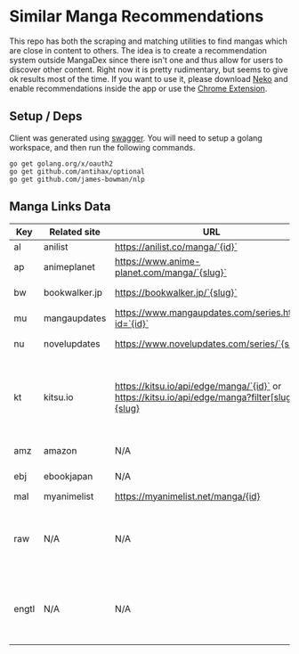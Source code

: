 # Similar Manga Recommendations

This repo has both the scraping and matching utilities to find mangas which are close in content to others.
The idea is to create a recommendation system outside MangaDex since there isn't one and thus allow for users to discover other content.
Right now it is pretty rudimentary, but seems to give ok results most of the time.
If you want to use it, please download [Neko](https://github.com/CarlosEsco/Neko) and enable recommendations inside the app or use the [Chrome Extension](https://chrome.google.com/webstore/detail/mangadex-similar-manga/ghjofcifjnbpgfjbbnbeeipjlhnmbefl).




## Setup / Deps

Client was generated using [swagger](https://editor.swagger.io/).
You will need to setup a golang workspace, and then run the following commands.

```
go get golang.org/x/oauth2
go get github.com/antihax/optional
go get github.com/james-bowman/nlp
```

## Manga Links Data

<table>
<thead>
<tr>
<th>Key</th>
<th>Related site</th>
<th>URL</th>
<th>URL details</th>
</tr>
</thead>
<tbody><tr>
<td>al</td>
<td>anilist</td>
<td><a href="https://anilist.co/manga/%60%7Bid%7D%60">https://anilist.co/manga/`{id}`</a></td>
<td>Stored as id</td>
</tr>
<tr>
<td>ap</td>
<td>animeplanet</td>
<td><a href="https://www.anime-planet.com/manga/%60%7Bslug%7D%60">https://www.anime-planet.com/manga/`{slug}`</a></td>
<td>Stored as slug</td>
</tr>
<tr>
<td>bw</td>
<td>bookwalker.jp</td>
<td><a href="https://bookwalker.jp/%60%7Bslug%7D%60">https://bookwalker.jp/`{slug}`</a></td>
<td>Stored has "series/{id}"</td>
</tr>
<tr>
<td>mu</td>
<td>mangaupdates</td>
<td><a href="https://www.mangaupdates.com/series.html?id=%60%7Bid%7D%60">https://www.mangaupdates.com/series.html?id=`{id}`</a></td>
<td>Stored has id</td>
</tr>
<tr>
<td>nu</td>
<td>novelupdates</td>
<td><a href="https://www.novelupdates.com/series/%60%7Bslug%7D%60">https://www.novelupdates.com/series/`{slug}`</a></td>
<td>Stored has slug</td>
</tr>
<tr>
<td>kt</td>
<td>kitsu.io</td>
<td><a href="https://kitsu.io/api/edge/manga/%60%7Bid%7D%60">https://kitsu.io/api/edge/manga/`{id}`</a> or <a href="https://kitsu.io/api/edge/manga?filter%5Bslug%5D=%7Bslug%7D">https://kitsu.io/api/edge/manga?filter[slug]={slug}</a></td>
<td>If integer, use id version of the URL, otherwise use slug one</td>
</tr>
<tr>
<td>amz</td>
<td>amazon</td>
<td>N/A</td>
<td>Stored as full URL</td>
</tr>
<tr>
<td>ebj</td>
<td>ebookjapan</td>
<td>N/A</td>
<td>Stored as full URL</td>
</tr>
<tr>
<td>mal</td>
<td>myanimelist</td>
<td><a href="https://myanimelist.net/manga/%7Bid%7D">https://myanimelist.net/manga/{id}</a></td>
<td>Store as id</td>
</tr>
<tr>
<td>raw</td>
<td>N/A</td>
<td>N/A</td>
<td>Stored as full URL, untranslated stuff URL (original language)</td>
</tr>
<tr>
<td>engtl</td>
<td>N/A</td>
<td>N/A</td>
<td>Stored as full URL, official english licenced URL</td>
</tr>
</tbody></table>


